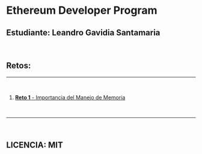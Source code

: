 # **Ethereum Developer Program**

## **Estudiante:** Leandro Gavidia Santamaria

<br/>

## **Retos:**

---

<br/>

1. [**Reto 1** - Importancia del Manejo de Memoria](./Reto%201%20-%20Importancia%20del%20Manejo%20de%20Memoria/Reto.md)

<br/>

---

<br/>

## **LICENCIA:** MIT